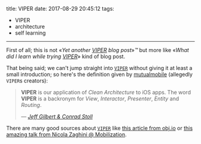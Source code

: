 title: VIPER
date: 2017-08-29 20:45:12
tags:
  - VIPER
  - architecture
  - self learning
---

First of all; this is not «_Yet another [VIPER][viper] blog post_»*™* but more like «_What did I learn while trying [VIPER][viper]_» kind of blog post.

That being said; we can't jump straight into [`VIPER`][viper] without giving it at least a small introduction; so here's the definition given by [mutualmobile][mutualmobile] (allegedly `VIPER`s creators):

> **VIPER** is our application of _Clean Architecture_ to iOS apps. The word **VIPER** is a backronym for _View_, _Interactor_, _Presenter_, _Entity_ and _Routing_.
>
>  &mdash; <cite>[Jeff Gilbert & Conrad Stoll][viper]</cite>

There are many good sources about [`VIPER`][viper] like [this article from obj.io][objio] or [this amazing talk from Nicola Zaghini @ Mobilization][mobilization].

<!--more-->

[viper]:https://mutualmobile.com/posts/meet-viper-fast-agile-non-lethal-ios-architecture-framework

[objio]:https://www.objc.io/issues/13-architecture/viper/
[mobilization]:https://academy.realm.io/posts/break-the-monoloth-with-b-viper-modules/
[mutualmobile]:https://mutualmobile.com
